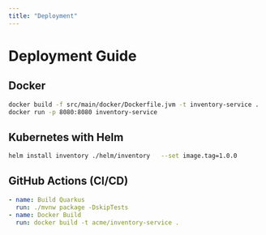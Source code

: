 ```yaml
---
title: "Deployment"
---
```


# Deployment Guide

## Docker

```bash
docker build -f src/main/docker/Dockerfile.jvm -t inventory-service .
docker run -p 8080:8080 inventory-service
```

## Kubernetes with Helm

```bash
helm install inventory ./helm/inventory   --set image.tag=1.0.0
```

## GitHub Actions (CI/CD)

```yaml
- name: Build Quarkus
  run: ./mvnw package -DskipTests
- name: Docker Build
  run: docker build -t acme/inventory-service .
```

